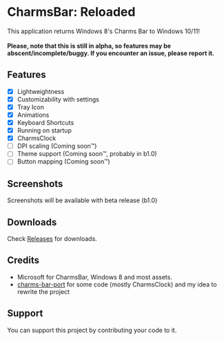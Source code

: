 # CharmsBar: Reloaded
This application returns Windows 8's Charms Bar to Windows 10/11!<br><br>
**Please, note that this is still in alpha, so features may be abscent/incomplete/buggy. If you encounter an issue, please report it.**

## Features
- [X] Lightweightness
- [X] Customizability with settings
- [X] Tray Icon
- [X] Animations
- [X] Keyboard Shortcuts
- [X] Running on startup
- [X] CharmsClock
- [ ] DPI scaling (Coming soon™)
- [ ] Theme support (Coming soon™, probably in b1.0)
- [ ] Button mapping (Coming soon™)

## Screenshots
Screenshots will be available with beta release (b1.0)

## Downloads
Check <a href="https://github.com/Sub-Bubble/CharmsBarReloaded/releases">Releases</a> for downloads.

## Credits
- Microsoft for CharmsBar, Windows 8 and most assets.
- <a href="https://github.com/Icepenguins101/charms-bar-port">charms-bar-port</a> for some code (mostly CharmsClock) and my idea to rewrite the project

## Support
You can support this project by contributing your code to it.
